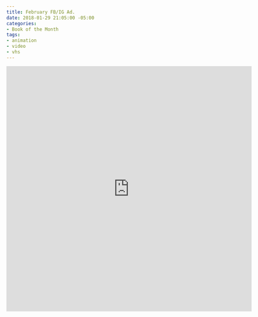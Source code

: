 ```yaml
---
title: February FB/IG Ad.
date: 2018-01-29 21:05:00 -05:00
categories:
- Book of the Month
tags:
- animation
- video
- vhs
---
```


<div class="video-square">
	<iframe src="https://player.vimeo.com/video/253260381?&background=1&loop=1&autopause=0" width="640" height="640" frameborder="0" webkitallowfullscreen mozallowfullscreen allowfullscreen></iframe>
</div>